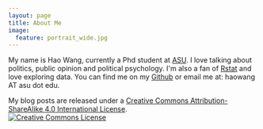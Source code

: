 ```yaml
---
layout: page
title: About Me
image:
  feature: portrait_wide.jpg
---
```


My name is Hao Wang, currently a Phd student at [ASU](https://pgs.clas.asu.edu/). I love talking about politics, public opinion and political psychology. I'm also a fan of [Rstat](https://www.r-project.org/) and love exploring data. You can find me on my 
[Github](https://github.com/haowang666) or email me at: haowang AT asu dot edu.



My blog posts are released under a [Creative Commons Attribution-ShareAlike 4.0 International License](http://creativecommons.org/licenses/by-sa/4.0/).
<br /><a rel="license" href="https://creativecommons.org/licenses/by-sa/4.0/"><img alt="Creative Commons License" style="border-width:0" src="https://i.creativecommons.org/l/by-sa/4.0/88x31.png" /></a><br />
